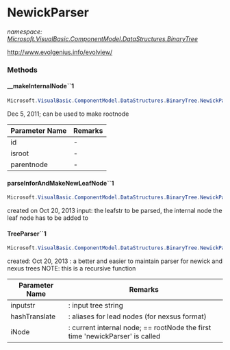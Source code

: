 ﻿# NewickParser
_namespace: <a href="#" onClick="load('/docs/Microsoft.VisualBasic.ComponentModel.DataStructures.BinaryTree/index.md')">Microsoft.VisualBasic.ComponentModel.DataStructures.BinaryTree</a>_

http://www.evolgenius.info/evolview/



### Methods

#### __makeInternalNode``1
```csharp
Microsoft.VisualBasic.ComponentModel.DataStructures.BinaryTree.NewickParser.__makeInternalNode``1(System.String,System.Boolean,Microsoft.VisualBasic.ComponentModel.DataStructures.BinaryTree.TreeNode{``0}@)
```
Dec 5, 2011; can be used to make rootnode

|Parameter Name|Remarks|
|--------------|-------|
|id|-|
|isroot|-|
|parentnode|-|


#### parseInforAndMakeNewLeafNode``1
```csharp
Microsoft.VisualBasic.ComponentModel.DataStructures.BinaryTree.NewickParser.parseInforAndMakeNewLeafNode``1(System.String,System.Collections.Generic.Dictionary{System.String,System.String},Microsoft.VisualBasic.ComponentModel.DataStructures.BinaryTree.TreeNode{``0})
```
created on Oct 20, 2013 
 input: the leafstr to be parsed, the internal node the leaf node has to be added to

#### TreeParser``1
```csharp
Microsoft.VisualBasic.ComponentModel.DataStructures.BinaryTree.NewickParser.TreeParser``1(System.String,System.Collections.Generic.Dictionary{System.String,System.String},Microsoft.VisualBasic.ComponentModel.DataStructures.BinaryTree.TreeNode{``0}@)
```
created: Oct 20, 2013 : a better and easier to maintain parser for newick and nexus trees
 NOTE: this is a recursive function

|Parameter Name|Remarks|
|--------------|-------|
|inputstr| : input tree string |
|hashTranslate| : aliases for lead nodes (for nexsus format) |
|iNode| : current internal node; == rootNode the first time 'newickParser' is called  |



